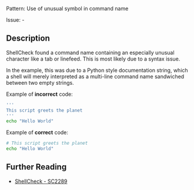 Pattern: Use of unusual symbol in command name

Issue: -

## Description

ShellCheck found a command name containing an especially unusual character like a tab or linefeed. This is most likely due to a syntax issue.

In the example, this was due to a Python style documentation string, which a shell will merely interpreted as a multi-line command name sandwiched between two empty strings.

Example of **incorrect** code:

```sh
'''
This script greets the planet
'''
echo "Hello World"
```

Example of **correct** code:

```sh
# This script greets the planet
echo "Hello World"
```

## Further Reading

* [ShellCheck - SC2289](https://github.com/koalaman/shellcheck/wiki/SC2289)
